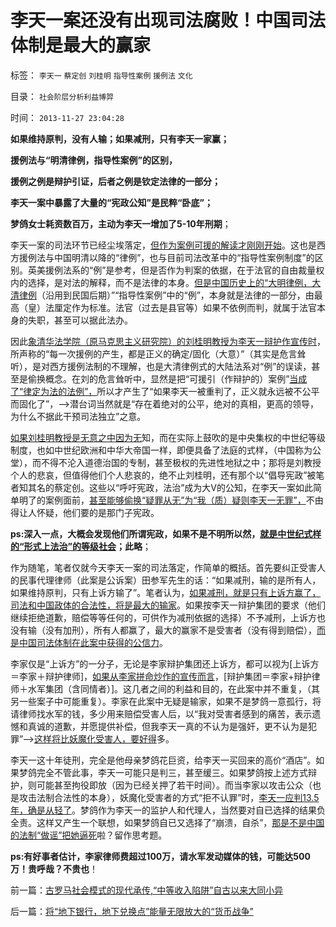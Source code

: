 # 李天一案还没有出现司法腐败！中国司法体制是最大的赢家

标签： `李天一` `蔡定创` `刘桂明` `指导性案例` `援例法` `文化` 

目录： `社会阶层分析利益博羿`

时间： `2013-11-27 23:04:28`

**如果维持原判，没有人输；如果减刑，只有李天一家赢；**

**援例法与“明清律例，指导性案例”的区别，**

**援例之例是辩护引证，后者之例是钦定法律的一部分；**

**李天一案中暴露了大量的“宪政公知”是民粹“卧底”；**

**梦鸽女士耗资数百万，主动为李天一增加了5-10年刑期**；

李天一案的司法环节已经尘埃落定，[但作为案例可援的解读才刚刚开始](../../../2013/9/30/“其他”特色的口袋罪的非法性，成文法的缺陷，援例法的科学性.md)。这也是西方援例法与中国明清以降的“律例”，也与目前司法改革中的“指导性案例制度”的区别。英美援例法系的“例”是参考，但是否作为判案的依据，在于法官的自由裁量权内的选择，是对法的解释，而不是法律的本身。[但是中国历史上的“大明律例，大清律例](../../../2013/2/15/大明律是法治吗？女权运动中的“默认权益”.md)（沿用到民国后期）”“指导性案例”中的“例”，本身就是法律的一部分，由最高（皇）法厘定作为标准。法官（过去是县官等）如果不依例而判，就属于法官本身的失职，甚至可以据此法办。

因此[象清华法学院（原马克思主义研究院）的刘桂明教授为李天一辩护作宣传时](../../../2013/10/9/世上没有包赚不赔的刑事辩护，李天一案中的清华派刘桂明教授.md)，所声称的“每一次援例的产生，都是正义的确定/固化（大意）”（其实是危言耸听），是对西方援例法制的不理解，也是大清律例式的大陆法系对“例”的误读，甚至是偷换概念。在刘的危言耸听中，显然是把“可援引（作辩护的）案例”[当成了“律定为法的法例”，](../../../2013/2/15/《大明律》的法家暴政，明朝官员的司法豁免权，文革和袁崇焕.md)所以才产生了“如果李天一被重判了，正义就永远被不公平而固化了”，——>潜台词当然就是“存在着绝对的公平，绝对的真相，更高的领导，为什么不据此干预司法独立”之意。

[如果刘桂明教授是无意之中因为无](../../../2013/10/10/从合法性守恒中提炼“合法性成本”谈李天一轮奸案的辩护集团.md)知，而在实际上鼓吹的是中央集权的中世纪等级制度，也如中世纪欧洲和中华大帝国一样，即便具备了法庭的式样，（中国称为公堂），而不得不沦入道德治国的专制，甚至极权的先进性地狱之中；那将是刘教授个人的悲哀，但值得他们个人悲哀的，绝不止刘桂明，还有那个以“倡导宪政”被笔者知其名的蔡定创。这些以“呼吁宪政，法治”成为大V的公知，在李天一案如此简单明了的案例面前，[甚至能够偷换“疑罪从无”为“我（质）疑则李天一无罪”，](../../../2013/10/5/李家宣传集团及其同情者，不能区分“质疑”与“证据”.md)不由得让人怀疑，他们要的是那门子宪政。

**ps:深入一点，大概会发现他们所谓宪政，如果不是不明所以然，[就是中世纪式样的“形式上法治”的等级社会](../../../2013/11/26/中国缺乏对中世纪形态的了解,误将“议会”“三权分立”作民主.md)；此略**；

作为随笔，笔者仅就今天李天一案的司法落定，作简单的概括。首先要纠正受害人的民事代理律师（此案是公诉案）田参军先生的话：“如果减刑，输的是所有人，如果维持原判，只有上诉方输了”。笔者认为，[如果减刑，就是只有上诉方赢了，司法和中国政体的合法性，将是最大的输家](../../../2013/10/10/从合法性守恒中提炼“合法性成本”谈李天一轮奸案的辩护集团.md)。如果按李天一辩护集团的要求（他们继续拒绝道歉，赔偿等等任何的，可供作为减刑依据的选择）不予减刑，上诉方也没有输（没有加刑），所有人都赢了，最大的赢家不是受害者（没有得到赔偿），[而是中国司法体制在此案中获得的公信力](../../../2013/8/30/天理昭昭非虚言，司法的“合法性链条”，及所谓公正.md)。

李家仅是“上诉方”的一分子，无论是李家辩护集团还上诉方，都可以视为[上诉方＝李家＋辩护律师]，[如果从李家拼命炒作的宣传而言](../../../2013/11/7/愚民公知被舆论诱导的道德.md)，[辩护集团＝李家+辩护律师＋水军集团（含同情者）]。这几者之间的利益和目的，在此案中并不重复，（其另一些案子中可能重复）。李家在此案中无疑是输家，如果不是梦鸽一意孤行，将请律师找水军的钱，多少用来赔偿受害人后，以“我对受害者感到的痛苦，表示遗憾和真诚的道歉，并愿提供补偿，但我李天一真的不认为是强奸，更不认为是犯罪”——>[这样将比妖魔化受害人，要好得](../../../2013/7/25/李天一律师正在创造“轮奸贱人有功无罪”的特色里程碑.md)多。

李天一这十年徒刑，完全是他母亲梦鸽花巨资，给李天一买回来的高价“酒店”。如果梦鸽完全不管此事，李天一可能只是判三，甚至缓三。如果梦鸽按上述方式辩护，则可能甚至拘役即放（因为已经关押了若干时间）。而当李家以攻击公众（也是攻击法制合法性的本身），妖魔化受害者的方式“拒不认罪”时，[李天一应判13.5年，确是从轻了](../../../2013/9/26/李天一应判13.5年；中国公民审判此案的合法性.md)。梦鸽作为李天一的监护人和代理人，当然要对自已选择的结果负全责。这样又产生一个联想，如果梦鸽自已又选择了“崩溃，自杀”，[那是不是中国的法制“做谣”把她逼死](../../../2013/2/15/韩国实名制中《大明律》对崔真实自杀案的判例；.md)啦？留作思考题。

**ps:有好事者估计，李家律师费超过100万，请水军发动媒体的钱，可能达500万！贵呼哉？不贵也**！



前一篇：[古罗马社会模式的现代承传,“中等收入陷阱”自古以来大同小异](../../../2013/11/27/古罗马社会模式的现代承传,“中等收入陷阱”自古以来大同小异.md)

后一篇：[将“地下银行，地下兑换点”能量无限放大的“货币战争”](../../../2013/11/27/将“地下银行，地下兑换点”能量无限放大的“货币战争”.md)